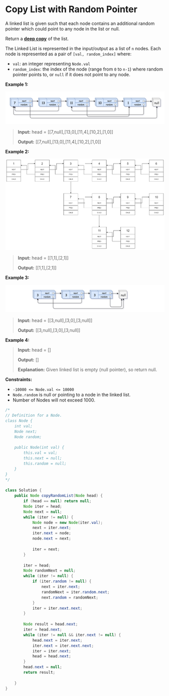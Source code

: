 # Copy List with Random Pointer

A linked list is given such that each node contains an additional random pointer which could point to any node in the list or null.

Return a [**deep copy**](https://en.wikipedia.org/wiki/Object_copying#Deep_copy) of the list.

The Linked List is represented in the input/output as a list of `n` nodes. Each node is represented as a pair of `[val, random_index]` where:

* `val`: an integer representing `Node.val`
* `random_index`: the index of the node \(range from `0` to `n-1`\) where random pointer points to, or `null` if it does not point to any node.

**Example 1:**

![](../../.gitbook/assets/image%20%283%29.png)

> **Input:** head = \[\[7,null\],\[13,0\],\[11,4\],\[10,2\],\[1,0\]\] 
>
> **Output:** \[\[7,null\],\[13,0\],\[11,4\],\[10,2\],\[1,0\]\]

**Example 2:**

![](../../.gitbook/assets/image%20%2816%29.png)

> **Input:** head = \[\[1,1\],\[2,1\]\] 
>
> **Output:** \[\[1,1\],\[2,1\]\]

**Example 3:**

![](../../.gitbook/assets/image%20%286%29.png)

> **Input:** head = \[\[3,null\],\[3,0\],\[3,null\]\] 
>
> **Output:** \[\[3,null\],\[3,0\],\[3,null\]\]

**Example 4:**

> **Input:** head = \[\] 
>
> **Output:** \[\] 
>
> **Explanation:** Given linked list is empty \(null pointer\), so return null.

**Constraints:**

* `-10000 <= Node.val <= 10000`
* `Node.random` is null or pointing to a node in the linked list.
* Number of Nodes will not exceed 1000.

```java
/*
// Definition for a Node.
class Node {
    int val;
    Node next;
    Node random;

    public Node(int val) {
        this.val = val;
        this.next = null;
        this.random = null;
    }
}
*/

class Solution {
    public Node copyRandomList(Node head) {
        if (head == null) return null;
        Node iter = head;
        Node next = null;
        while (iter != null) {
            Node node = new Node(iter.val);
            next = iter.next;
            iter.next = node;
            node.next = next;
            
            iter = next;
        }
        
        iter = head;
        Node randomNext = null;
        while (iter != null) {
            if (iter.random != null) {
                next = iter.next;
                randomNext = iter.random.next;
                next.random = randomNext;
            }
            iter = iter.next.next;
        }
        
        Node result = head.next;
        iter = head.next;
        while (iter != null && iter.next != null) {
            head.next = iter.next;
            iter.next = iter.next.next;
            iter = iter.next;
            head = head.next;
        }
        head.next = null;
        return result;
        
    }
}
```

